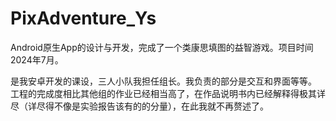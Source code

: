 # PixAdventure_Ys
Android原生App的设计与开发，完成了一个类康思填图的益智游戏。项目时间2024年7月。

是我安卓开发的课设，三人小队我担任组长。我负责的部分是交互和界面等等。
工程的完成度相比其他组的作业已经相当高了，在作品说明书内已经解释得极其详尽（详尽得不像是实验报告该有的的分量），在此我就不再赘述了。
